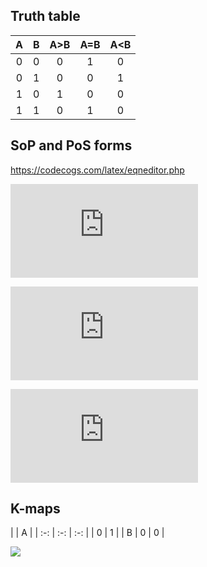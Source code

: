 ## Truth table

| **A** | **B** | **A>B** | **A=B** | **A<B** |
| :-: | :-: | :-: | :-: | :-: |
| 0 | 0 | 0 | 1 | 0 |
| 0 | 1 | 0 | 0 | 1 |
| 1 | 0 | 1 | 0 | 0 |
| 1 | 1 | 0 | 1 | 0 |

## SoP and PoS forms
https://codecogs.com/latex/eqneditor.php

![](https://latex.codecogs.com/gif.latex?y_%7BA%3EB%7D%5E%7BSoP%7D%3DA.%5Cbar%7BB%7D)

![](https://latex.codecogs.com/gif.latex?y_%7BA%3DB%7D%5E%7BSoP%7D%3D%5Cbar%7BA%7D.%5Cbar%7BB%7D&plus;A.B)

![](https://latex.codecogs.com/gif.latex?y_%7BA%3CB%7D%5E%7BSoP%7D%3DB.%5Cbar%7BA%7D)

## K-maps
|     |  A  |
| :-: | :-: | :-: |
    | 0 | 1 |
| B | 0 | 0 |

![](y_{A<B}^{SoP,min}=)
